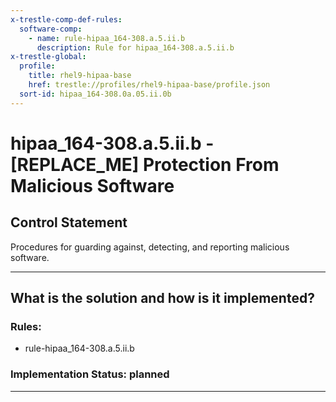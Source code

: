 ```yaml
---
x-trestle-comp-def-rules:
  software-comp:
    - name: rule-hipaa_164-308.a.5.ii.b
      description: Rule for hipaa_164-308.a.5.ii.b
x-trestle-global:
  profile:
    title: rhel9-hipaa-base
    href: trestle://profiles/rhel9-hipaa-base/profile.json
  sort-id: hipaa_164-308.0a.05.ii.0b
---
```


# hipaa_164-308.a.5.ii.b - \[REPLACE_ME\] Protection From Malicious Software

## Control Statement

Procedures for guarding against, detecting, and reporting malicious software.

______________________________________________________________________

## What is the solution and how is it implemented?

<!-- For implementation status enter one of: implemented, partial, planned, alternative, not-applicable -->

<!-- Note that the list of rules under ### Rules: is read-only and changes will not be captured after assembly to JSON -->

<!-- Add control implementation description here for control: hipaa_164-308.a.5.ii.b -->

### Rules:

  - rule-hipaa_164-308.a.5.ii.b

### Implementation Status: planned

______________________________________________________________________
